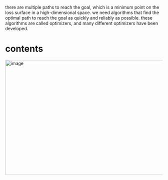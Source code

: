 there are multiple paths to reach the goal, which is a minimum point on the loss surface in a high-dimensional space. we need algorithms
that find the optimal path to reach the goal as quickly and reliably as possible.
these algorithms are called optimizers, and many different optimizers have been developed.

# contents
<img width="1024" height="367" alt="image" src="https://github.com/user-attachments/assets/1adf80a1-c02a-4af0-887c-66a8b014ab2b" />

